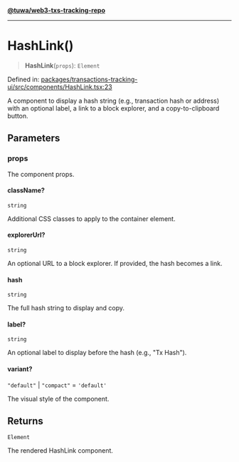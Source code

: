 [**@tuwa/web3-txs-tracking-repo**](../../../README.md)

***

# HashLink()

> **HashLink**(`props`): `Element`

Defined in: [packages/transactions-tracking-ui/src/components/HashLink.tsx:23](https://github.com/TuwaIO/web3-transactions-tracking/blob/549c342be0ff423f1f64fd953292d46d3ee64909/packages/transactions-tracking-ui/src/components/HashLink.tsx#L23)

A component to display a hash string (e.g., transaction hash or address)
with an optional label, a link to a block explorer, and a copy-to-clipboard button.

## Parameters

### props

The component props.

#### className?

`string`

Additional CSS classes to apply to the container element.

#### explorerUrl?

`string`

An optional URL to a block explorer. If provided, the hash becomes a link.

#### hash

`string`

The full hash string to display and copy.

#### label?

`string`

An optional label to display before the hash (e.g., "Tx Hash").

#### variant?

`"default"` \| `"compact"` = `'default'`

The visual style of the component.

## Returns

`Element`

The rendered HashLink component.
